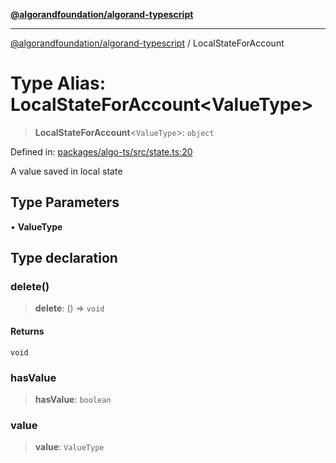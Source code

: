 [**@algorandfoundation/algorand-typescript**](../README.md)

***

[@algorandfoundation/algorand-typescript](../README.md) / LocalStateForAccount

# Type Alias: LocalStateForAccount\<ValueType\>

> **LocalStateForAccount**\<`ValueType`\>: `object`

Defined in: [packages/algo-ts/src/state.ts:20](https://github.com/algorandfoundation/puya-ts/blob/5bdb536fcbeffa6fe079b274d09cae785c8fb7b7/packages/algo-ts/src/state.ts#L20)

A value saved in local state

## Type Parameters

• **ValueType**

## Type declaration

### delete()

> **delete**: () => `void`

#### Returns

`void`

### hasValue

> **hasValue**: `boolean`

### value

> **value**: `ValueType`
